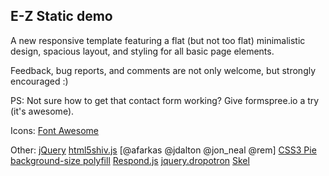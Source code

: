 ## E-Z Static demo

A new responsive template featuring a flat (but not too flat) minimalistic design, spacious
layout, and styling for all basic page elements.

Feedback, bug reports, and comments are not only welcome, but strongly encouraged :)

PS: Not sure how to get that contact form working? Give formspree.io a try (it's awesome).

Icons:
  [Font Awesome](http://fontawesome.io/)

Other:
  [jQuery](jquery.com)
  [html5shiv.js](https://github.com/aFarkas/html5shiv) [@afarkas @jdalton @jon_neal @rem]
  [CSS3 Pie](css3pie.com)
  [background-size polyfill](https://github.com/louisremi/background-size-polyfill)
  [Respond.js](j.mp/respondjs)
  [jquery.dropotron](https://github.com/ajlkn/jquery.dropotron)
  [Skel](skel.io)
